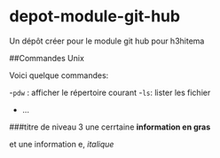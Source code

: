 # depot-module-git-hub
Un dépôt créer pour le module git hub pour h3hitema  

##Commandes Unix

Voici quelque commandes:

-`pdw` : afficher le répertoire courant 
-`ls`: lister les fichier
- ...

###titre de niveau 3
une cerrtaine **information en gras**

et une information e, *italique*
